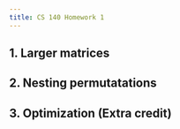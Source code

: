 ```yaml
---
title: CS 140 Homework 1
---
```


## 1. Larger matrices

## 2. Nesting permutatations

## 3. Optimization (Extra credit)

